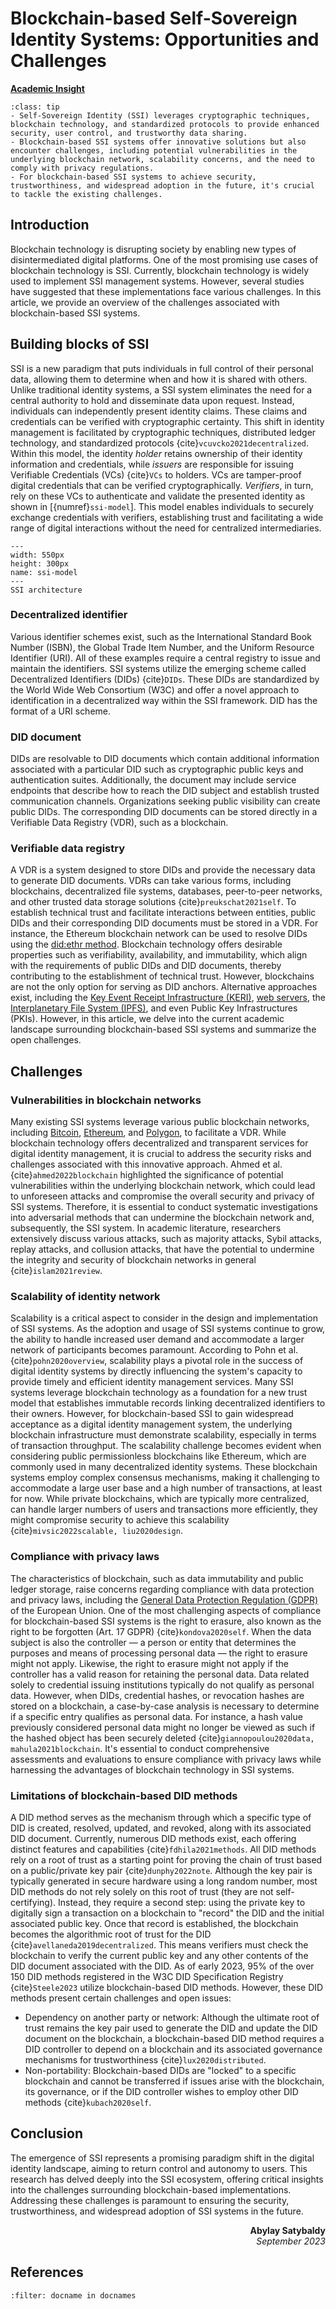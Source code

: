 # Blockchain-based Self-Sovereign Identity Systems: Opportunities and Challenges

<ins>**Academic Insight**</ins>

```{admonition} Key Insights
:class: tip
- Self-Sovereign Identity (SSI) leverages cryptographic techniques, blockchain technology, and standardized protocols to provide enhanced security, user control, and trustworthy data sharing.
- Blockchain-based SSI systems offer innovative solutions but also encounter challenges, including potential vulnerabilities in the underlying blockchain network, scalability concerns, and the need to comply with privacy regulations.
- For blockchain-based SSI systems to achieve security, trustworthiness, and widespread adoption in the future, it's crucial to tackle the existing challenges.
```

## Introduction
Blockchain technology is disrupting society by enabling new types of disintermediated digital platforms. One of the most promising use cases of blockchain technology is SSI. Currently, blockchain technology is widely used to implement SSI management systems. However, several studies have suggested that these implementations face various challenges. In this article, we provide an overview of the challenges associated with blockchain-based SSI systems.

## Building blocks of SSI
SSI is a new paradigm that puts individuals in full control of their personal data, allowing them to determine when and how it is shared with others. Unlike traditional identity systems, a SSI system eliminates the need for a central authority to hold and disseminate data upon request. Instead, individuals can independently present identity claims. These claims and credentials can be verified with cryptographic certainty. This shift in identity management is facilitated by cryptographic techniques, distributed ledger technology, and standardized protocols {cite}`vcuvcko2021decentralized`. Within this model, the identity *holder* retains ownership of their identity information and credentials, while *issuers* are responsible for issuing Verifiable Credentials (VCs) {cite}`VCs` to holders. VCs are tamper-proof digital credentials that can be verified cryptographically. *Verifiers*, in turn, rely on these VCs to authenticate and validate the presented identity as shown in [{numref}`ssi-model`]. This model enables individuals to securely exchange credentials with verifiers, establishing trust and facilitating a wide range of digital interactions without the need for centralized intermediaries.

```{figure} images/SSI_model.png
---
width: 550px
height: 300px
name: ssi-model
---
SSI architecture
```
### Decentralized identifier
Various identifier schemes exist, such as the International Standard Book Number (ISBN), the Global Trade Item Number, and the Uniform Resource Identifier (URI). All of these examples require a central registry to issue and maintain the identifiers. SSI systems utilize the emerging scheme called Decentralized Identifiers (DIDs) {cite}`DIDs`. These DIDs are standardized by the World Wide Web Consortium (W3C) and offer a novel approach to identification in a decentralized way within the SSI framework. DID has the format of a URI scheme.
### DID document
DIDs are resolvable to DID documents which contain additional information associated with a particular DID such as cryptographic public keys and authentication suites. Additionally, the document may include service endpoints that describe how to reach the DID subject and establish trusted communication channels. Organizations seeking public visibility can create public DIDs. The corresponding DID documents can be stored directly in a Verifiable Data Registry (VDR), such as a blockchain. 
### Verifiable data registry
A VDR is a system designed to store DIDs and provide the necessary data to generate DID documents. VDRs can take various forms, including blockchains, decentralized file systems, databases, peer-to-peer networks, and other trusted data storage solutions {cite}`preukschat2021self`. To establish technical trust and facilitate interactions between entities, public DIDs and their corresponding DID documents must be stored in a VDR. For instance, the Ethereum blockchain network can be used to resolve DIDs using the [did:ethr method](https://github.com/uport-project/ethr-did). Blockchain technology offers desirable properties such as verifiability, availability, and immutability, which align with the requirements of public DIDs and DID documents, thereby contributing to the establishment of technical trust. However, blockchains are not the only option for serving as DID anchors. Alternative approaches exist, including the [Key Event Receipt Infrastructure (KERI)](https://keri.one/), [web servers](https://w3c-ccg.github.io/did-method-web/), the [Interplanetary File System (IPFS)](https://ipfs.tech/), and even Public Key Infrastructures (PKIs). However, in this article, we delve into the current academic landscape surrounding blockchain-based SSI systems and summarize the open challenges.

## Challenges
### Vulnerabilities in blockchain networks
Many existing SSI systems leverage various public blockchain networks, including [Bitcoin](https://identity.foundation/ion/), [Ethereum](https://ethereum.org/en/decentralized-identity/), and [Polygon](https://polygon.technology/polygon-id), to facilitate a VDR. While blockchain technology offers decentralized and transparent services for digital identity management, it is crucial to address the security risks and challenges associated with this innovative approach. Ahmed et al. {cite}`ahmed2022blockchain` highlighted the significance of potential vulnerabilities within the underlying blockchain network, which could lead to unforeseen attacks and compromise the overall security and privacy of SSI systems. Therefore, it is essential to conduct systematic investigations into adversarial methods that can undermine the blockchain network and, subsequently, the SSI system. In academic literature, researchers extensively discuss various attacks, such as majority attacks, Sybil attacks, replay attacks, and collusion attacks, that have the potential to undermine the integrity and security of blockchain networks in general {cite}`islam2021review`.
### Scalability of identity network
Scalability is a critical aspect to consider in the design and implementation of SSI systems. As the adoption and usage of SSI systems continue to grow, the ability to handle increased user demand and accommodate a larger network of participants becomes paramount. According to Pohn et al. {cite}`pohn2020overview`, scalability plays a pivotal role in the success of digital identity systems by directly influencing the system's capacity to provide timely and efficient identity management services. Many SSI systems leverage blockchain technology as a foundation for a new trust model that establishes immutable records linking decentralized identifiers to their owners. However, for blockchain-based SSI to gain widespread acceptance as a digital identity management system, the underlying blockchain infrastructure must demonstrate scalability, especially in terms of transaction throughput. The scalability challenge becomes evident when considering public permissionless blockchains like Ethereum, which are commonly used in many decentralized identity systems. These blockchain systems employ complex consensus mechanisms, making it challenging to accommodate a large user base and a high number of transactions, at least for now. While private blockchains, which are typically more centralized, can handle larger numbers of users and transactions more efficiently, they might compromise security to achieve this scalability {cite}`mivsic2022scalable, liu2020design`.
### Compliance with privacy laws
The characteristics of blockchain, such as data immutability and public ledger storage, raise concerns regarding compliance with data protection and privacy laws, including the [General Data Protection Regulation (GDPR)](https://gdpr-info.eu/) of the European Union. One of the most challenging aspects of compliance for blockchain-based SSI systems is the right to erasure, also known as the right to be forgotten (Art. 17 GDPR) {cite}`kondova2020self`. When the data subject is also the controller — a person or entity that determines the purposes and means of processing personal data — the right to erasure might not apply. Likewise, the right to erasure might not apply if the controller has a valid reason for retaining the personal data. Data related solely to credential issuing institutions typically do not qualify as personal data. However, when DIDs, credential hashes, or revocation hashes are stored on a blockchain, a case-by-case analysis is necessary to determine if a specific entry qualifies as personal data. For instance, a hash value previously considered personal data might no longer be viewed as such if the hashed object has been securely deleted {cite}`giannopoulou2020data, mahula2021blockchain`. It's essential to conduct comprehensive assessments and evaluations to ensure compliance with privacy laws while harnessing the advantages of blockchain technology in SSI systems.
### Limitations of blockchain-based DID methods
A DID method serves as the mechanism through which a specific type of DID is created, resolved, updated, and revoked, along with its associated DID document. Currently, numerous DID methods exist, each offering distinct features and capabilities {cite}`fdhila2021methods`. All DID methods rely on a root of trust as a starting point for proving the chain of trust based on a public/private key pair {cite}`dunphy2022note`. Although the key pair is typically generated in secure hardware using a long random number, most DID methods do not rely solely on this root of trust (they are not self-certifying). Instead, they require a second step: using the private key to digitally sign a transaction on a blockchain to "record" the DID and the initial associated public key. Once that record is established, the blockchain becomes the algorithmic root of trust for the DID {cite}`avellaneda2019decentralized`. This means verifiers must check the blockchain to verify the current public key and any other contents of the DID document associated with the DID. As of early 2023, 95\% of the over 150 DID methods registered in the W3C DID Specification Registry {cite}`Steele2023` utilize blockchain-based DID methods. However, these DID methods present certain challenges and open issues:
- Dependency on another party or network: Although the ultimate root of trust remains the key pair used to generate the DID and update the DID document on the blockchain, a blockchain-based DID method requires a DID controller to depend on a blockchain and its associated governance mechanisms for trustworthiness {cite}`lux2020distributed`.
- Non-portability: Blockchain-based DIDs are "locked" to a specific blockchain and cannot be transferred if issues arise with the blockchain, its governance, or if the DID controller wishes to employ other DID methods {cite}`kubach2020self`.

## Conclusion
The emergence of SSI represents a promising paradigm shift in the digital identity landscape, aiming to return control and autonomy to users. This research has delved deeply into the SSI ecosystem, offering critical insights into the challenges surrounding blockchain-based implementations. Addressing these challenges is paramount to ensuring the security, trustworthiness, and widespread adoption of SSI systems in the future.

<div style="text-align: right;font-weight: bold;">Abylay Satybaldy</div>
<div style="text-align: right;font-style: italic;">September 2023</div>

## References

```{bibliography}
:filter: docname in docnames
```
